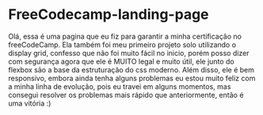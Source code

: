 # FreeCodecamp-landing-page

   Olá, essa é uma pagina que eu fiz para garantir a minha certificação no freeCodeCamp. Ela também foi meu primeiro projeto solo utilizando o display grid, confesso que não foi muito fácil no inicio, porém posso dizer com segurança agora que ele é MUITO legal e muito útil, ele junto do flexbox são a base da estruturação do css moderno.
 Além disso, ele é bem responsivo, embora ainda tenha alguns problemas eu estou muito feliz com a minha linha de evolução, pois eu travei em alguns momentos, mas consegui resolver os problemas mais rápido que anteriormente, então é uma vitória :)
